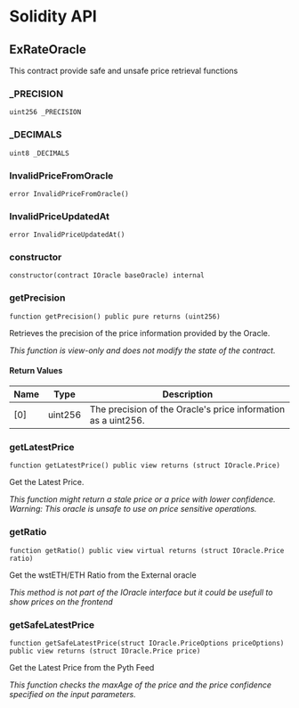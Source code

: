 # Solidity API

## ExRateOracle

This contract provide safe and unsafe price retrieval functions

### _PRECISION

```solidity
uint256 _PRECISION
```

### _DECIMALS

```solidity
uint8 _DECIMALS
```

### InvalidPriceFromOracle

```solidity
error InvalidPriceFromOracle()
```

### InvalidPriceUpdatedAt

```solidity
error InvalidPriceUpdatedAt()
```

### constructor

```solidity
constructor(contract IOracle baseOracle) internal
```

### getPrecision

```solidity
function getPrecision() public pure returns (uint256)
```

Retrieves the precision of the price information provided by the Oracle.

_This function is view-only and does not modify the state of the contract._

#### Return Values

| Name | Type | Description |
| ---- | ---- | ----------- |
| [0] | uint256 | The precision of the Oracle's price information as a uint256. |

### getLatestPrice

```solidity
function getLatestPrice() public view returns (struct IOracle.Price)
```

Get the Latest Price.

_This function might return a stale price or a price with lower confidence.
Warning: This oracle is unsafe to use on price sensitive operations._

### getRatio

```solidity
function getRatio() public view virtual returns (struct IOracle.Price ratio)
```

Get the wstETH/ETH Ratio from the External oracle

_This method is not part of the IOracle interface but it could be usefull
to show prices on the frontend_

### getSafeLatestPrice

```solidity
function getSafeLatestPrice(struct IOracle.PriceOptions priceOptions) public view returns (struct IOracle.Price price)
```

Get the Latest Price from the Pyth Feed

_This function checks the maxAge of the price and the price confidence specified
on the input parameters._

